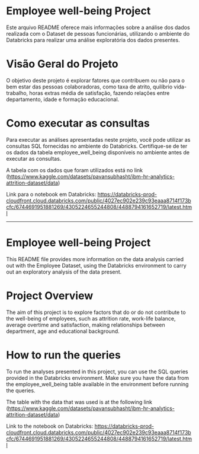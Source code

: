 # Employee well-being Project

Este arquivo README oferece mais informações sobre a análise dos dados realizada com o Dataset de pessoas funcionárias, utilizando o ambiente do Databricks para realizar uma análise exploratória dos dados presentes.

# Visão Geral do Projeto

O objetivo deste projeto é explorar fatores que contribuem ou não para o bem estar das pessoas colaboradoras, como taxa de atrito, quilíbrio vida-trabalho, horas extras média de satisfação, fazendo relações entre departamento, idade e formação educacional.

# Como executar as consultas

Para executar as análises apresentadas neste projeto, você pode utilizar as consultas SQL fornecidas no ambiente do Databricks. Certifique-se de ter os dados da tabela employee_well_being disponíveis no ambiente antes de executar as consultas.

A tabela com os dados que foram utilizados está no link (https://www.kaggle.com/datasets/pavansubhasht/ibm-hr-analytics-attrition-dataset/data)

Link para o notebook em Databricks: https://databricks-prod-cloudfront.cloud.databricks.com/public/4027ec902e239c93eaaa8714f173bcfc/6744691951881269/4305224655244808/4488794161652719/latest.html

---

# Employee well-being Project

This README file provides more information on the data analysis carried out with the Employee Dataset, using the Databricks environment to carry out an exploratory analysis of the data present.

# Project Overview

The aim of this project is to explore factors that do or do not contribute to the well-being of employees, such as attrition rate, work-life balance, average overtime and satisfaction, making relationships between department, age and educational background.

# How to run the queries

To run the analyses presented in this project, you can use the SQL queries provided in the Databricks environment. Make sure you have the data from the employee_well_being table available in the environment before running the queries.

The table with the data that was used is at the following link (https://www.kaggle.com/datasets/pavansubhasht/ibm-hr-analytics-attrition-dataset/data)

Link to the notebook on Databricks: https://databricks-prod-cloudfront.cloud.databricks.com/public/4027ec902e239c93eaaa8714f173bcfc/6744691951881269/4305224655244808/4488794161652719/latest.html

